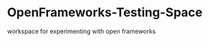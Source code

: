 OpenFrameworks-Testing-Space
============================

workspace for experimenting with open frameworks